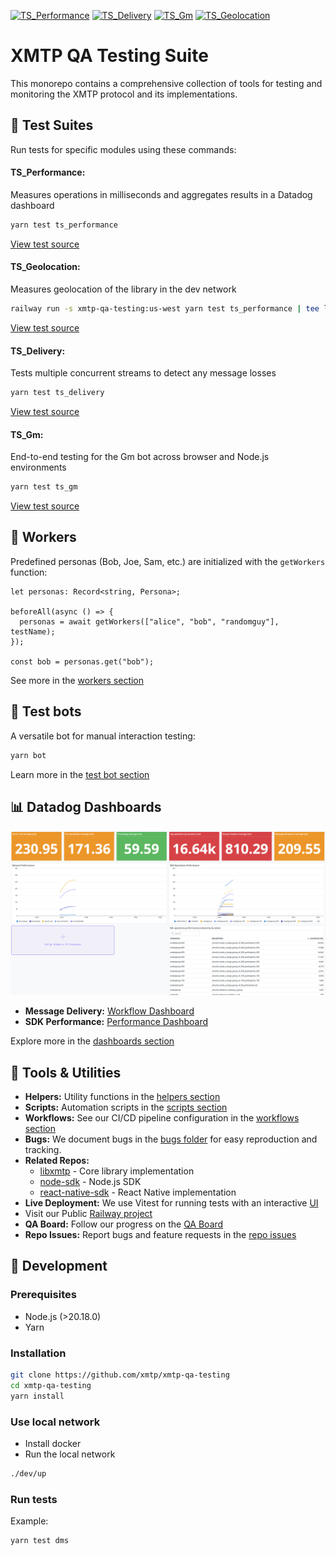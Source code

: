 [![TS_Performance](https://github.com/xmtp/xmtp-qa-testing/actions/workflows/TS_Performance.yml/badge.svg)](https://github.com/xmtp/xmtp-qa-testing/actions/workflows/TS_Performance.yml)
[![TS_Delivery](https://github.com/xmtp/xmtp-qa-testing/actions/workflows/TS_Delivery.yml/badge.svg)](https://github.com/xmtp/xmtp-qa-testing/actions/workflows/TS_Delivery.yml)
[![TS_Gm](https://github.com/xmtp/xmtp-qa-testing/actions/workflows/TS_Gm.yml/badge.svg)](https://github.com/xmtp/xmtp-qa-testing/actions/workflows/TS_Gm.yml)
[![TS_Geolocation](https://github.com/xmtp/xmtp-qa-testing/actions/workflows/TS_Geolocation.yml/badge.svg)](https://github.com/xmtp/xmtp-qa-testing/actions/workflows/TS_Geolocation.yml)

# XMTP QA Testing Suite

This monorepo contains a comprehensive collection of tools for testing and monitoring the XMTP protocol and its implementations.

## 🧪 Test Suites

Run tests for specific modules using these commands:

#### TS_Performance:

Measures operations in milliseconds and aggregates results in a Datadog dashboard

```bash
yarn test ts_performance
```

[View test source](./tests/TS_Performance.test.ts)

#### TS_Geolocation:

Measures geolocation of the library in the dev network

```bash
railway run -s xmtp-qa-testing:us-west yarn test ts_performance | tee logs/us-west-performance.log
```

[View test source](./tests/TS_Geolocation.test.ts)

#### TS_Delivery:

Tests multiple concurrent streams to detect any message losses

```bash
yarn test ts_delivery
```

[View test source](./tests/TS_Delivery.test.ts)

#### TS_Gm:

End-to-end testing for the Gm bot across browser and Node.js environments

```bash
yarn test ts_gm
```

[View test source](./tests/TS_Gm.test.ts)

## 👥 Workers

Predefined personas (Bob, Joe, Sam, etc.) are initialized with the `getWorkers` function:

```tsx
let personas: Record<string, Persona>;

beforeAll(async () => {
  personas = await getWorkers(["alice", "bob", "randomguy"], testName);
});

const bob = personas.get("bob");
```

See more in the [workers section](./WORKERS.md)

## 🤖 Test bots

A versatile bot for manual interaction testing:

```bash
yarn bot
```

Learn more in the [test bot section](./bots/test/)

## 📊 Datadog Dashboards

![](/media/ts_performance.png)

- **Message Delivery:** [Workflow Dashboard](https://app.datadoghq.com/dashboard/9we-bpa-nzf?fromUser=false&p=1&from_ts=1741437030591&to_ts=1741440630591&live=true)
- **SDK Performance:** [Performance Dashboard](https://app.datadoghq.com/dashboard/9z2-in4-3we/)

Explore more in the [dashboards section](./dashboards/)

## 🧰 Tools & Utilities

- **Helpers:** Utility functions in the [helpers section](./helpers/)
- **Scripts:** Automation scripts in the [scripts section](./scripts/)
- **Workflows:** See our CI/CD pipeline configuration in the [workflows section](/.github/workflows)
- **Bugs:** We document bugs in the [bugs folder](./bugs/) for easy reproduction and tracking.
- **Related Repos:**
  - [libxmtp](https://github.com/xmtp/libxmtp) - Core library implementation
  - [node-sdk](https://github.com/xmtp/xmtp-js/tree/d7908ad96186026f081309ceb5c608279aab24a5/sdks/node-sdk) - Node.js SDK
  - [react-native-sdk](https://github.com/xmtp/xmtp-react-native) - React Native implementation
- **Live Deployment:** We use Vitest for running tests with an interactive [UI](https://xmtp-qa-testing.up.railway.app/__vitest__/#/)
- Visit our Public [Railway project](https://railway.com/project/cc97c743-1be5-4ca3-a41d-0109e41ca1fd)
- **QA Board:** Follow our progress on the [QA Board](https://github.com/orgs/xmtp/projects/30)
- **Repo Issues:** Report bugs and feature requests in the [repo issues](https://github.com/xmtp/xmtp-qa-testing/issues)

## 🔨 Development

### Prerequisites

- Node.js (>20.18.0)
- Yarn

### Installation

```bash
git clone https://github.com/xmtp/xmtp-qa-testing
cd xmtp-qa-testing
yarn install
```

### Use local network

- Install docker
- Run the local network

```bash
./dev/up
```

### Run tests

Example:

```bash
yarn test dms
```
